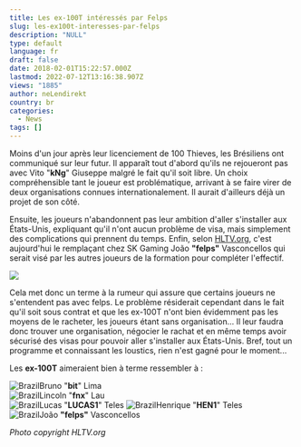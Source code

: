 ```yaml
---
title: Les ex-100T intéressés par Felps
slug: les-ex100t-interesses-par-felps
description: "NULL"
type: default
language: fr
draft: false
date: 2018-02-01T15:22:57.000Z
lastmod: 2022-07-12T13:16:38.907Z
views: "1885"
author: neLendirekt
country: br
categories:
  - News
tags: []
---
```

Moins d'un jour après leur licenciement de 100 Thieves, les Brésiliens ont communiqué sur leur futur. Il apparaît tout d'abord qu'ils ne rejoueront pas avec Vito "**kNg**" Giuseppe malgré le fait qu'il soit libre. Un choix compréhensible tant le joueur est problématique, arrivant à se faire virer de deux organisations connues internationalement. Il aurait d'ailleurs déjà un projet de son côté. 

Ensuite, les joueurs n'abandonnent pas leur ambition d'aller s'installer aux États-Unis, expliquant qu'il n'ont aucun problème de visa, mais simplement des complications qui prennent du temps. Enfin, selon [HLTV.org](https://www.hltv.org/news/22673/ex-100-thieves-eye-felps-as-kngv-replacement), c'est aujourd'hui le remplaçant chez SK Gaming João **"felps"** Vasconcellos qui serait visé par les autres joueurs de la formation pour compléter l'effectif.

![](/images/articles/5a732cd51c97a/images/ROwNOupqacMVHMBPVIAVf4VEOUztKzAmJ6mksFT7.jpeg)

Cela met donc un terme à la rumeur qui assure que certains joueurs ne s'entendent pas avec felps. Le problème résiderait cependant dans le fait qu'il soit sous contrat et que les ex-100T n'ont bien évidemment pas les moyens de le racheter, les joueurs étant sans organisation... Il leur faudra donc trouver une organisation, négocier le rachat et en même temps avoir sécurisé des visas pour pouvoir aller s'installer aux États-Unis. Bref, tout un programme et connaissant les loustics, rien n'est gagné pour le moment...

Les **ex-100T** aimeraient bien à terme ressembler à :

![Brazil](/images/countries/br.svg)⁠Bruno "**bit**" Lima  
![Brazil](/images/countries/br.svg)⁠Lincoln "**fnx**" Lau  
![Brazil](/images/countries/br.svg)⁠Lucas "**LUCAS1**" Teles ![Brazil](/images/countries/br.svg)⁠Henrique "**HEN1**" Teles   
![Brazil](/images/countries/br.svg)⁠João **"felps"** Vasconcellos

_Photo copyright HLTV.org_
